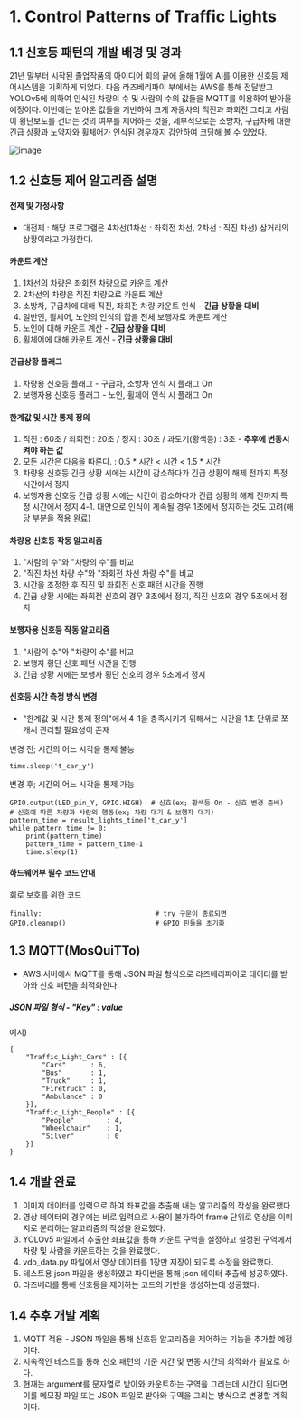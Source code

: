 # 1. Control Patterns of Traffic Lights

## 1.1 신호등 패턴의 개발 배경 및 경과

21년 말부터 시작된 졸업작품의 아이디어 회의 끝에 올해 1월에 AI를 이용한 신호등 제어시스템을 기획하게 되었다. 다음 라즈베리파이 부에서는 AWS를 통해 전달받고 YOLOv5에 의하여 인식된 차량의 수 및 사람의 수의 값들을 MQTT를 이용하여 받아올 예정이다. 이번에는 받아온 값들을 기반하여 크게 자동차의 직진과 좌회전 그리고 사람이 횡단보도를 건너는 것의 여부를 제어하는 것을, 세부적으로는 소방차, 구급차에 대한 긴급 상황과 노약자와 휠체어가 인식된 경우까지 감안하여 코딩해 볼 수 있었다.

![image](https://user-images.githubusercontent.com/103302903/170281334-1c2e964b-f2ed-4c64-815e-359cd93feff7.png)

## 1.2 신호등 제어 알고리즘 설명

#### 전제 및 가정사항
- 대전제 : 해당 프로그램은 4차선(1차선 : 좌회전 차선, 2차선 : 직진 차선) 삼거리의 상황이라고 가정한다.

#### 카운트 계산
1. 1차선의 차량은 좌회전 차량으로 카운트 계산
2. 2차선의 차량은 직진 차량으로 카운트 계산
3. 소방차, 구급차에 대해 직진, 좌회전 차량 카운트 인식 - **긴급 상황을 대비**
4. 일반인, 휠체어, 노인의 인식의 합을 전체 보행자로 카운트 계산
5. 노인에 대해 카운트 계산 - **긴급 상황을 대비**
6. 휠체어에 대해 카운트 계산 - **긴급 상황을 대비**

#### 긴급상황 플래그
1. 차량용 신호등 플래그 - 구급차, 소방차 인식 시 플래그 On
2. 보행자용 신호등 플래그 - 노인, 휠체어 인식 시 플래그 On

#### 한계값 및 시간 통제 정의
1. 직진 : 60초 / 죄회전 : 20초 / 정지 : 30초 / 과도기(황색등) : 3초 - **추후에 변동시켜야 하는 값**
2. 모든 시간은 다음을 따른다. : 0.5 * 시간 < 시간 < 1.5 * 시간
3. 차량용 신호등 긴급 상황 시에는 시간이 감소하다가 긴급 상황의 해제 전까지 특정 시간에서 정지
4. 보행자용 신호등 긴급 상황 시에는 시간이 감소하다가 긴급 상황의 해제 전까지 특정 시간에서 정지
4-1. 대안으로 인식이 계속될 경우 1초에서 정지하는 것도 고려(해당 부분을 적용 완료)

#### 차량용 신호등 작동 알고리즘
1. "사람의 수"와 "차량의 수"를 비교
2. "직진 차선 차량 수"와 "좌회전 차선 차량 수"를 비교
3. 시간을 조정한 후 직진 및 좌회전 신호 패턴 시간을 진행
4. 긴급 상황 시에는 좌회전 신호의 경우 3초에서 정지, 직진 신호의 경우 5초에서 정지

#### 보행자용 신호등 작동 알고리즘
1. "사람의 수"와 "차량의 수"를 비교
2. 보행자 횡단 신호 패턴 시간을 진행
3. 긴급 상황 시에는 보행자 횡단 신호의 경우 5초에서 정지

#### 신호등 시간 측정 방식 변경
- "한계값 및 시간 통제 정의"에서 4-1을 충족시키기 위해서는 시간을 1초 단위로 쪼개서 관리할 필요성이 존재

변경 전; 시간의 어느 시각을 통제 불능

    time.sleep('t_car_y')

변경 후; 시간의 어느 시각을 통제 가능

    GPIO.output(LED_pin_Y, GPIO.HIGH)  # 신호(ex; 황색등 On - 신호 변경 준비)
    # 신호에 따른 차량과 사람의 행동(ex; 차량 대기 & 보행자 대기)
    pattern_time = result_lights_time['t_car_y']
    while pattern_time != 0:
        print(pattern_time)
        pattern_time = pattern_time-1
        time.sleep(1)

#### 하드웨어부 필수 코드 안내
회로 보호를 위한 코드

    finally:                            # try 구문이 종료되면
    GPIO.cleanup()                      # GPIO 핀들을 초기화

## 1.3 MQTT(MosQuiTTo)
- AWS 서버에서 MQTT를 통해 JSON 파일 형식으로 라즈베리파이로 데이터를 받아와 신호 패턴을 최적화한다.

##### JSON 파일 형식 - "Key" : value
예시)

    {
        "Traffic_Light_Cars" : [{
            "Cars"      : 6,
            "Bus"       : 1,
            "Truck"     : 1,
            "Firetruck" : 0,
            "Ambulance" : 0
        }],
        "Traffic_Light_People" : [{
            "People"        : 4,
            "Wheelchair"    : 1,
            "Silver"        : 0
        }]
    }

## 1.4 개발 완료
1. 이미지 데이터를 입력으로 하여 좌표값을 추출해 내는 알고리즘의 작성을 완료했다.
2. 영상 데이터의 경우에는 바로 입력으로 사용이 불가하여 frame 단위로 영상을 이미지로 분리하는 알고리즘의 작성을 완료했다.
3. YOLOv5 파일에서 추출한 좌표값을 통해 카운트 구역을 설정하고 설정된 구역에서 차량 및 사람을 카운트하는 것을 완료했다.
4. vdo_data.py 파일에서 영상 데이터를 1장만 저장이 되도록 수정을 완료했다.
5. 테스트용 json 파일을 생성하였고 파이썬을 통해 json 데이터 추출에 성공하였다.
6. 라즈베리를 통해 신호등을 제어하는 코드의 기반을 생성하는데 성공했다.

## 1.4 추후 개발 계획
1. MQTT 적용 - JSON 파일을 통해 신호등 알고리즘을 제어하는 기능을 추가할 예정이다.
2. 지속적인 테스트를 통해 신호 패턴의 기준 시간 및 변동 시간의 최적화가 필요로 하다.
3. 현재는 argument를 문자열로 받아와 카운트하는 구역을 그리는데 시간이 된다면 이를 메모장 파일 또는 JSON 파일로 받아와 구역을 그리는 방식으로 변경할 계획이다.

